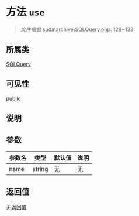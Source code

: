 # 方法 `use`

> *文件信息* suda\archive\SQLQuery.php: 128~133

## 所属类 

[SQLQuery](../SQLQuery.md)

## 可见性

public

## 说明



## 参数


| 参数名 | 类型 | 默认值 | 说明 |
|--------|-----|-------|-------|
| name |  string | 无 | 无 |



## 返回值

无返回值
